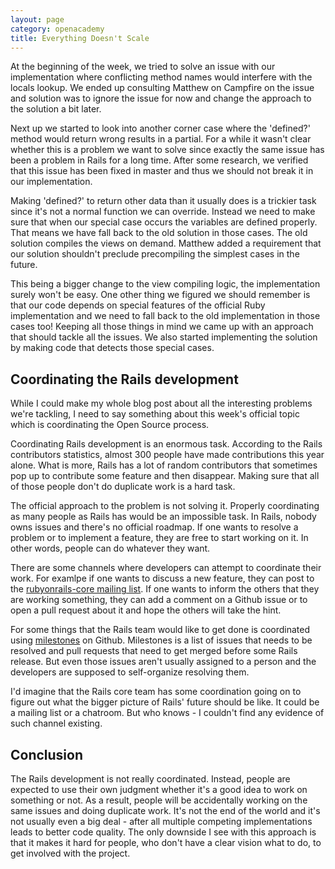 ```yaml
---
layout: page
category: openacademy
title: Everything Doesn't Scale
---
```


At the beginning of the week, we tried to solve an issue with our implementation where conflicting method names would interfere with the locals lookup. We ended up consulting Matthew on Campfire on the issue and solution was to ignore the issue for now and change the approach to the solution a bit later.

Next up we started to look into another corner case where the 'defined?' method would return wrong results in a partial. For a while it wasn't clear whether this is a problem we want to solve since exactly the same issue has been a problem in Rails for a long time. After some research, we verified that this issue has been fixed in master and thus we should not break it in our implementation.

Making 'defined?' to return other data than it usually does is a trickier task since it's not a normal function we can override. Instead we need to make sure that when our special case occurs the variables are defined properly. That means we have fall back to the old solution in those cases. The old solution compiles the views on demand. Matthew added a requirement that our solution shouldn't preclude precompiling the simplest cases in the future.

This being a bigger change to the view compiling logic, the implementation surely won't be easy. One other thing we figured we should remember is that our code depends on special features of the official Ruby implementation and we need to fall back to the old implementation in those cases too! Keeping all those things in mind we came up with an approach that should tackle all the issues. We also started implementing the solution by making code that detects those special cases.

## Coordinating the Rails development

While I could make my whole blog post about all the interesting problems we're tackling, I need to say something about this week's official topic which is coordinating the Open Source process.

Coordinating Rails development is an enormous task. According to the Rails contributors statistics, almost 300 people have made contributions this year alone. What is more, Rails has a lot of random contributors that sometimes pop up to contribute some feature and then disappear. Making sure that all of those people don't do duplicate work is a hard task.

The official approach to the problem is not solving it. Properly coordinating as many people as Rails has would be an impossible task. In Rails, nobody owns issues and there's no official roadmap. If one wants to resolve a problem or to implement a feature, they are free to start working on it. In other words, people can do whatever they want.

There are some channels where developers can attempt to coordinate their work. For examlpe if one wants to discuss a new feature, they can post to the [rubyonrails-core mailing list](https://groups.google.com/forum/?fromgroups#!forum/rubyonrails-core). If one wants to inform the others that they are working something, they can add a comment on a Github issue or to open a pull request about it and hope the others will take the hint.

For some things that the Rails team would like to get done is coordinated using [milestones](https://github.com/rails/rails/milestones?state=open) on Github. Milestones is a list of issues that needs to be resolved and pull requests that need to get merged before some Rails release. But even those issues aren't usually assigned to a person and the developers are supposed to self-organize resolving them.

I'd imagine that the Rails core team has some coordination going on to figure out what the bigger picture of Rails' future should be like. It could be a mailing list or a chatroom. But who knows - I couldn't find any evidence of such channel existing.

## Conclusion

The Rails development is not really coordinated. Instead, people are expected to use their own judgment whether it's a good idea to work on something or not. As a result, people will be accidentally working on the same issues and doing duplicate work. It's not the end of the world and it's not usually even a big deal - after all multiple competing implementations leads to better code quality. The only downside I see with this approach is that it makes it hard for people, who don't have a clear vision what to do, to get involved with the project.
